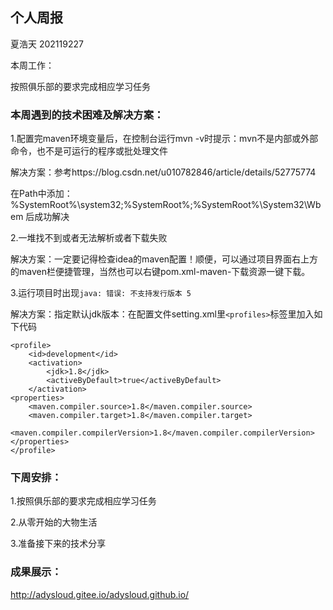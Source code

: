 ## 个人周报

夏浩天 202119227

本周工作：

按照俱乐部的要求完成相应学习任务

### 本周遇到的技术困难及解决方案：

1.配置完maven环境变量后，在控制台运行mvn -v时提示：mvn不是内部或外部命令，也不是可运行的程序或批处理文件

解决方案：参考https://blog.csdn.net/u010782846/article/details/52775774

在Path中添加：%SystemRoot%\system32;%SystemRoot%;%SystemRoot%\System32\Wbem 后成功解决

2.一堆找不到或者无法解析或者下载失败

解决方案：一定要记得检查idea的maven配置！顺便，可以通过项目界面右上方的maven栏便捷管理，当然也可以右键pom.xml-maven-下载资源一键下载。

3.运行项目时出现`java: 错误: 不支持发行版本 5`

解决方案：指定默认jdk版本：在配置文件setting.xml里`<profiles>`标签里加入如下代码

```
<profile>
    <id>development</id>
    <activation>
        <jdk>1.8</jdk>
        <activeByDefault>true</activeByDefault>
    </activation>
<properties>
    <maven.compiler.source>1.8</maven.compiler.source>
    <maven.compiler.target>1.8</maven.compiler.target>
    <maven.compiler.compilerVersion>1.8</maven.compiler.compilerVersion>
</properties>
</profile>
```



### 下周安排：

1.按照俱乐部的要求完成相应学习任务

2.从零开始的大物生活

3.准备接下来的技术分享

### 成果展示：

http://adysloud.gitee.io/adysloud.github.io/

